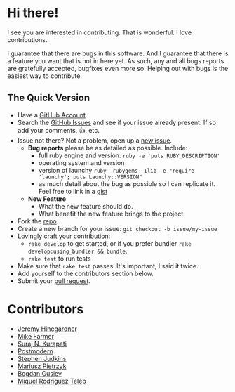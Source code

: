 # Hi there!

I see you are interested in contributing. That is wonderful. I love
contributions.

I guarantee that there are bugs in this software. And I guarantee that there is
a feature you want that is not in here yet. As such, any and all bugs reports
are gratefully accepted, bugfixes even more so. Helping out with bugs is the
easiest way to contribute.


## The Quick Version

* Have a [GitHub Account][].
* Search the [GitHub Issues][] and see if your issue already present. If so
  add your comments, :thumbsup:, etc.
* Issue not there? Not a problem, open up a [new issue][].
    * **Bug reports** please be as detailed as possible. Include:
        * full ruby engine and version: `ruby -e 'puts RUBY_DESCRIPTION'`
        * operating system and version
        * version of launchy `ruby -rubygems -Ilib -e "require 'launchy'; puts Launchy::VERSION"`
        * as much detail about the bug as possible so I can replicate it. Feel free
          to link in a [gist][]
    * **New Feature**
        * What the new feature should do.
        * What benefit the new feature brings to the project.
* Fork the [repo][].
* Create a new branch for your issue: `git checkout -b issue/my-issue`
* Lovingly craft your contribution:
    * `rake develop` to get started, or if you prefer bundler `rake develop:using_bundler && bundle`.
    * `rake test` to run tests
* Make sure that `rake test` passes. It's important, I said it twice.
* Add yourself to the contributors section below.
* Submit your [pull request][].

# Contributors

* [Jeremy Hinegardner](https://github.com/copiousfreetime)
* [Mike Farmer](https://github.com/mikefarmer)
* [Suraj N. Kurapati](https://github.com/sunaku)
* [Postmodern](https://github.com/postmodern)
* [Stephen Judkins](https://github.com/stephenjudkins)
* [Mariusz Pietrzyk](https://github.com/wijet)
* [Bogdan Gusiev](https://github.com/bogdan)
* [Miquel Rodríguez Telep](https://github.com/mrtorrent)

[GitHub Account]: https://github.com/signup/free "GitHub Signup"
[GitHub Issues]:  https://github.com/copiousfreetime/launchy/issues "Launchy Issues"
[new issue]:      https://github.com/copiousfreetime/launchy/issues/new "New Launchy Issue"
[gist]:           https://gist.github.com/ "New Gist"
[repo]:           https://github.com/copiousfreetime/launchy "Launchy Repo"
[pull request]:   https://help.github.com/articles/using-pull-requests "Using Pull Requests"
